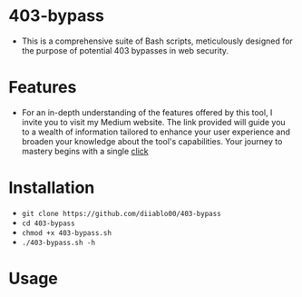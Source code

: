 # 403-bypass

- This is a comprehensive suite of Bash scripts, meticulously designed for the purpose of potential 403 bypasses in web security.

# Features

- For an in-depth understanding of the features offered by this tool, I invite you to visit my Medium website. The link provided will guide you to a wealth of information tailored to enhance your user experience and broaden your knowledge about the tool's capabilities. Your journey to mastery begins with a single [click]([https://medium.com/@medium_username](https://medium.com/@diablo1/bypassing-403-forbidden-a-guide-for-cybersecurity-professionals-7b2225991595)https://medium.com/@diablo1/bypassing-403-forbidden-a-guide-for-cybersecurity-professionals-7b2225991595)

# Installation

   * `git clone https://github.com/diiablo00/403-bypass`
   * `cd 403-bypass`
   * `chmod +x 403-bypass.sh`
   * `./403-bypass.sh -h`

# Usage





